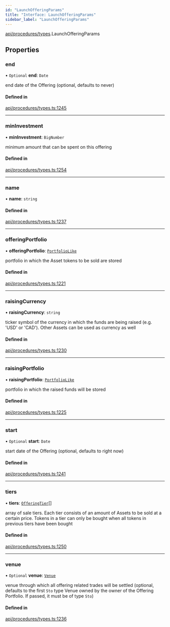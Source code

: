 ```yaml
---
id: "LaunchOfferingParams"
title: "Interface: LaunchOfferingParams"
sidebar_label: "LaunchOfferingParams"
---
```


[api/procedures/types](../../../../../modules/API/Procedures/Types/Types.md).LaunchOfferingParams

## Properties

### end

• `Optional` **end**: `Date`

end date of the Offering (optional, defaults to never)

#### Defined in

[api/procedures/types.ts:1245](https://github.com/PolymeshAssociation/polymesh-sdk/blob/fedc4714f/src/api/procedures/types.ts#L1245)

___

### minInvestment

• **minInvestment**: `BigNumber`

minimum amount that can be spent on this offering

#### Defined in

[api/procedures/types.ts:1254](https://github.com/PolymeshAssociation/polymesh-sdk/blob/fedc4714f/src/api/procedures/types.ts#L1254)

___

### name

• **name**: `string`

#### Defined in

[api/procedures/types.ts:1237](https://github.com/PolymeshAssociation/polymesh-sdk/blob/fedc4714f/src/api/procedures/types.ts#L1237)

___

### offeringPortfolio

• **offeringPortfolio**: [`PortfolioLike`](../../../../../modules/API/Entities/Types/Types.md#portfoliolike)

portfolio in which the Asset tokens to be sold are stored

#### Defined in

[api/procedures/types.ts:1221](https://github.com/PolymeshAssociation/polymesh-sdk/blob/fedc4714f/src/api/procedures/types.ts#L1221)

___

### raisingCurrency

• **raisingCurrency**: `string`

ticker symbol of the currency in which the funds are being raised (e.g. 'USD' or 'CAD').
  Other Assets can be used as currency as well

#### Defined in

[api/procedures/types.ts:1230](https://github.com/PolymeshAssociation/polymesh-sdk/blob/fedc4714f/src/api/procedures/types.ts#L1230)

___

### raisingPortfolio

• **raisingPortfolio**: [`PortfolioLike`](../../../../../modules/API/Entities/Types/Types.md#portfoliolike)

portfolio in which the raised funds will be stored

#### Defined in

[api/procedures/types.ts:1225](https://github.com/PolymeshAssociation/polymesh-sdk/blob/fedc4714f/src/api/procedures/types.ts#L1225)

___

### start

• `Optional` **start**: `Date`

start date of the Offering (optional, defaults to right now)

#### Defined in

[api/procedures/types.ts:1241](https://github.com/PolymeshAssociation/polymesh-sdk/blob/fedc4714f/src/api/procedures/types.ts#L1241)

___

### tiers

• **tiers**: [`OfferingTier`](../../../Entities/Offering/Types/OfferingTier/OfferingTier.md)[]

array of sale tiers. Each tier consists of an amount of Assets to be sold at a certain price.
  Tokens in a tier can only be bought when all tokens in previous tiers have been bought

#### Defined in

[api/procedures/types.ts:1250](https://github.com/PolymeshAssociation/polymesh-sdk/blob/fedc4714f/src/api/procedures/types.ts#L1250)

___

### venue

• `Optional` **venue**: [`Venue`](../../../../../classes/API/Entities/Venue/Venue.md)

venue through which all offering related trades will be settled
  (optional, defaults to the first `Sto` type Venue owned by the owner of the Offering Portfolio.
  If passed, it must be of type `Sto`)

#### Defined in

[api/procedures/types.ts:1236](https://github.com/PolymeshAssociation/polymesh-sdk/blob/fedc4714f/src/api/procedures/types.ts#L1236)
